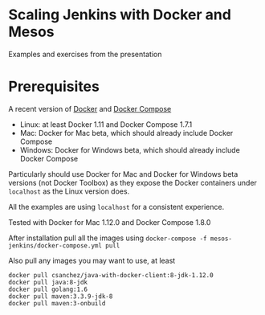 # Scaling Jenkins with Docker and Mesos

Examples and exercises from the presentation

# Prerequisites

A recent version of [Docker](https://www.docker.com/products/overview) and [Docker Compose](https://docs.docker.com/compose/install/)

* Linux: at least Docker 1.11 and Docker Compose 1.7.1
* Mac: Docker for Mac beta, which should already include Docker Compose
* Windows: Docker for Windows beta, which should already include Docker Compose

Particularly should use Docker for Mac and Docker for Windows beta versions (not Docker Toolbox)
as they expose the Docker containers under `localhost` as the Linux version does.

All the examples are using `localhost` for a consistent experience.

Tested with Docker for Mac 1.12.0 and Docker Compose 1.8.0


After installation pull all the images using `docker-compose -f mesos-jenkins/docker-compose.yml pull`

Also pull any images you may want to use, at least

    docker pull csanchez/java-with-docker-client:8-jdk-1.12.0
    docker pull java:8-jdk
    docker pull golang:1.6
    docker pull maven:3.3.9-jdk-8
    docker pull maven:3-onbuild
